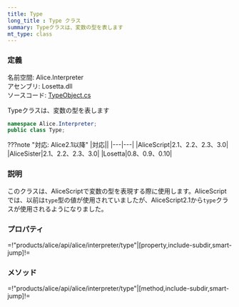 ```yaml
---
title: Type
long_title : Type クラス
summary: Typeクラスは、変数の型を表します
mt_type: class
---
```


### 定義
名前空間: Alice.Interpreter<br/>
アセンブリ: Losetta.dll<br/>
ソースコード: [TypeObject.cs](https://github.com/WSOFT-Project/Losetta/blob/master/Losetta/Objects/TypeObject.cs)

Typeクラスは、変数の型を表します

```cs title="AliceScript"
namespace Alice.Interpreter;
public class Type;
```

???note "対応: Alice2.1以降"
    |対応||
    |---|---|
    |AliceScript|2.1、2.2、2.3、3.0|
    |AliceSister|2.1、2.2、2.3、3.0|
    |Losetta|0.8、0.9、0.10|

### 説明
このクラスは、AliceScriptで変数の型を表現する際に使用します。AliceScriptでは、以前は`type`型の値が使用されていましたが、AliceScript2.1から`type`クラスが使用されるようになりました。

### プロパティ

=!"products/alice/api/alice/interpreter/type"|[property,include-subdir,smart-jump]!=

### メソッド

=!"products/alice/api/alice/interpreter/type"|[method,include-subdir,smart-jump]!=
